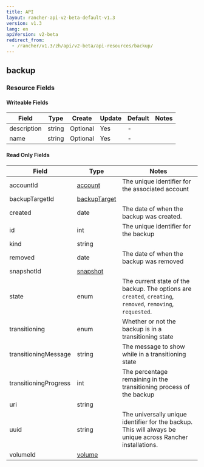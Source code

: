 ```yaml
---
title: API
layout: rancher-api-v2-beta-default-v1.3
version: v1.3
lang: en
apiVersion: v2-beta
redirect_from:
  - /rancher/v1.3/zh/api/v2-beta/api-resources/backup/
---
```


## backup



### Resource Fields

#### Writeable Fields

Field | Type | Create | Update | Default | Notes
---|---|---|---|---|---
description | string | Optional | Yes | - | 
name | string | Optional | Yes | - | 


#### Read Only Fields

Field | Type   | Notes
---|---|---
accountId | [account]({{site.baseurl}}/rancher/{{page.version}}/{{page.lang}}/api/{{page.apiVersion}}/api-resources/account/)  | The unique identifier for the associated account
backupTargetId | [backupTarget]({{site.baseurl}}/rancher/{{page.version}}/{{page.lang}}/api/{{page.apiVersion}}/api-resources/backupTarget/)  | 
created | date  | The date of when the backup was created.
id | int  | The unique identifier for the backup
kind | string  | 
removed | date  | The date of when the backup was removed
snapshotId | [snapshot]({{site.baseurl}}/rancher/{{page.version}}/{{page.lang}}/api/{{page.apiVersion}}/api-resources/snapshot/)  | 
state | enum  | The current state of the backup. The options are `created`, `creating`, `removed`, `removing`, `requested`.
transitioning | enum  | Whether or not the backup is in a transitioning state
transitioningMessage | string  | The message to show while in a transitioning state
transitioningProgress | int  | The percentage remaining in the transitioning process of the backup
uri | string  | 
uuid | string  | The universally unique identifier for the backup. This will always be unique across Rancher installations.
volumeId | [volume]({{site.baseurl}}/rancher/{{page.version}}/{{page.lang}}/api/{{page.apiVersion}}/api-resources/volume/)  | 


<br>
